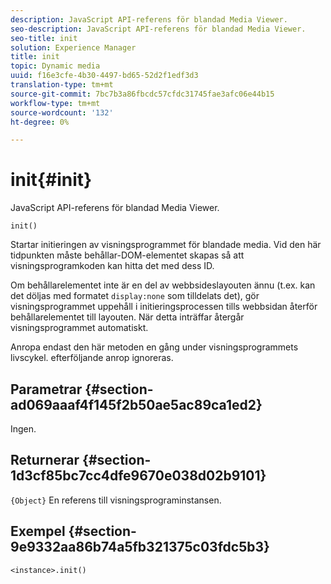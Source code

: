 ```yaml
---
description: JavaScript API-referens för blandad Media Viewer.
seo-description: JavaScript API-referens för blandad Media Viewer.
seo-title: init
solution: Experience Manager
title: init
topic: Dynamic media
uuid: f16e3cfe-4b30-4497-bd65-52d2f1edf3d3
translation-type: tm+mt
source-git-commit: 7bc7b3a86fbcdc57cfdc31745fae3afc06e44b15
workflow-type: tm+mt
source-wordcount: '132'
ht-degree: 0%

---
```



# init{#init}

JavaScript API-referens för blandad Media Viewer.

`init()`

Startar initieringen av visningsprogrammet för blandade media. Vid den här tidpunkten måste behållar-DOM-elementet skapas så att visningsprogramkoden kan hitta det med dess ID.

Om behållarelementet inte är en del av webbsideslayouten ännu (t.ex. kan det döljas med formatet `display:none` som tilldelats det), gör visningsprogrammet uppehåll i initieringsprocessen tills webbsidan återför behållarelementet till layouten. När detta inträffar återgår visningsprogrammet automatiskt.

Anropa endast den här metoden en gång under visningsprogrammets livscykel. efterföljande anrop ignoreras.

## Parametrar {#section-ad069aaaf4f145f2b50ae5ac89ca1ed2}

Ingen.

## Returnerar {#section-1d3cf85bc7cc4dfe9670e038d02b9101}

`{Object}` En referens till visningsprograminstansen.

## Exempel {#section-9e9332aa86b74a5fb321375c03fdc5b3}

```
<instance>.init()
```

